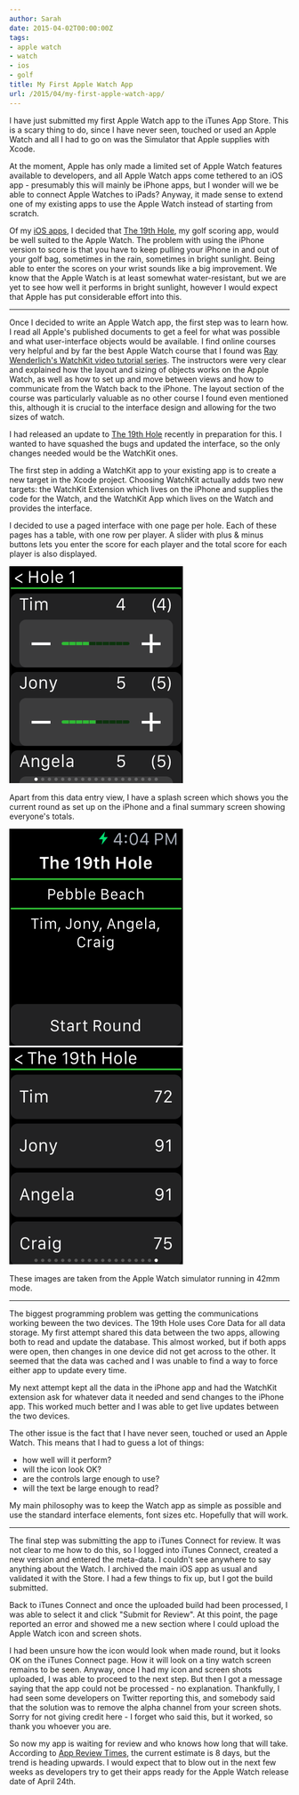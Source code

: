 ```yaml
---
author: Sarah
date: 2015-04-02T00:00:00Z
tags:
- apple watch
- watch
- ios
- golf
title: My First Apple Watch App
url: /2015/04/my-first-apple-watch-app/
---
```


I have just submitted my first Apple Watch app to the iTunes App Store. This is a scary thing to do, since I have never seen, touched or used an Apple Watch and all I had to go on was the Simulator that Apple supplies with Xcode.

At the moment, Apple has only made a limited set of Apple Watch features available to developers, and all Apple Watch apps come tethered to an iOS app - presumably this will mainly be iPhone apps, but I wonder will we be able to connect Apple Watches to iPads? Anyway, it made sense to extend one of my existing apps to use the Apple Watch instead of starting from scratch.

Of my [iOS apps][1], I decided that [The 19th Hole][2], my golf scoring app, would be well suited to the Apple Watch. The problem with using the iPhone version to score is that you have to keep pulling your iPhone in and out of your golf bag, sometimes in the rain, sometimes in bright sunlight. Being able to enter the scores on your wrist sounds like a big improvement. We know that the Apple Watch is at least somewhat water-resistant, but we are yet to see how well it performs in bright sunlight, however I would expect that Apple has put considerable effort into this.

---

Once I decided to write an Apple Watch app, the first step was to learn how. I read all Apple's published documents to get a feel for what was possible and what user-interface objects would be available. I find online courses very helpful and by far the best Apple Watch course that I found was [Ray Wenderlich's WatchKit video tutorial series][3]. The instructors were very clear and explained how the layout and sizing of objects works on the Apple Watch, as well as how to set up and move between views and how to communicate from the Watch back to the iPhone. The layout section of the course was particularly valuable as no other course I found even mentioned this, although it is crucial to the interface design and allowing for the two sizes of watch.

I had released an update to [The 19th Hole][2] recently in preparation for this. I wanted to have squashed the bugs and updated the interface, so the only changes needed would be the WatchKit ones.

The first step in adding a WatchKit app to your existing app is to create a new target in the Xcode project. Choosing WatchKit actually adds two new targets: the WatchKit Extension which lives on the iPhone and supplies the code for the Watch, and the WatchKit App which lives on the Watch and provides the interface.

I decided to use a paged interface with one page per hole. Each of these pages has a table, with one row per player. A slider with plus & minus buttons lets you enter the score for each player and the total score for each player is also displayed.

![Data entry](/images/19thHole-Watch2.png)

Apart from this data entry view, I have a splash screen which shows you the current round as set up on the iPhone and a final summary screen showing everyone's totals.

![Splash screen](/images/19thHole-Watch1.png)
![Summary](/images/19thHole-Watch3.png)

These images are taken from the Apple Watch simulator running in 42mm mode.

---

The biggest programming problem was getting the communications working beween the two devices. The 19th Hole uses Core Data for all data storage. My first attempt shared this data between the two apps, allowing both to read and update the database. This almost worked, but if both apps were open, then changes in one device did not get across to the other. It seemed that the data was cached and I was unable to find a way to force either app to update every time.

My next attempt kept all the data in the iPhone app and had the WatchKit extension ask for whatever data it needed and send changes to the iPhone app. This worked much better and I was able to get live updates between the two devices.

The other issue is the fact that I have never seen, touched or used an Apple Watch. This means that I had to guess a lot of things:

- how well will it perform?
- will the icon look OK?
- are the controls large enough to use?
- will the text be large enough to read?

My main philosophy was to keep the Watch app as simple as possible and use the standard interface elements, font sizes etc. Hopefully that will work.

---

The final step was submitting the app to iTunes Connect for review. It was not clear to me how to do this, so I logged into iTunes Connect, created a new version and entered the meta-data. I couldn't see anywhere to say anything about the Watch. I archived the main iOS app as usual and validated it with the Store. I had a few things to fix up, but I got the build submitted.

Back to iTunes Connect and once the uploaded build had been processed, I was able to select it and click "Submit for Review". At this point, the page reported an error and showed me a new section where I could upload the Apple Watch icon and screen shots.

I had been unsure how the icon would look when made round, but it looks OK on the iTunes Connect page. How it will look on a tiny watch screen remains to be seen. Anyway, once I had my icon and screen shots uploaded, I was able to proceed to the next step. But then I got a message saying that the app could not be processed - no explanation. Thankfully, I had seen some developers on Twitter reporting this, and somebody said that the solution was to remove the alpha channel from your screen shots. Sorry for not giving credit here - I forget who said this, but it worked, so thank you whoever you are.

So now my app is waiting for review and who knows how long that will take. According to [App Review Times][4], the current estimate is 8 days, but the trend is heading upwards. I would expect that to blow out in the next few weeks as developers try to get their apps ready for the Apple Watch release date of April 24th.





[1]: /apps-ios/
[2]: /19th-hole/
[3]: http://www.raywenderlich.com/video-tutorials#watchkit
[4]: http://appreviewtimes.com
